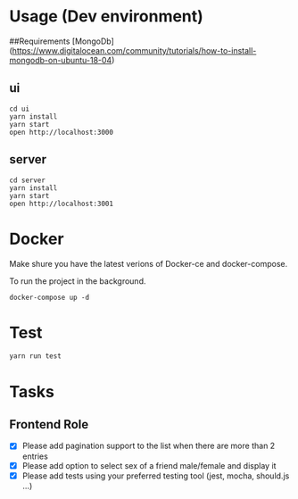 
# Usage (Dev environment)

##Requirements
[MongoDb] (https://www.digitalocean.com/community/tutorials/how-to-install-mongodb-on-ubuntu-18-04)

## ui
```
cd ui
yarn install
yarn start
open http://localhost:3000
```

## server
```
cd server
yarn install
yarn start
open http://localhost:3001
```

# Docker
Make shure you have the latest verions of Docker-ce and docker-compose.

To run the project in the background.

```docker-compose up -d```

# Test

```
yarn run test
```
# Tasks

## Frontend Role

- [x] Please add pagination support to the list when there are more than 2 entries
- [x] Please add option to select sex of a friend male/female and display it
- [x] Please add tests using your preferred testing tool (jest, mocha, should.js ...)
